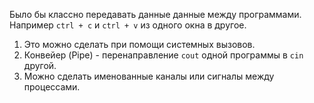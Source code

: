 Было бы классно передавать данные данные между программами. Например `ctrl + c` и `ctrl + v` из одного окна в другое. 
1. Это можно сделать при помощи системных вызовов. 
2. Конвейер (Pipe) - перенаправление `cout` одной программы в `cin` другой. 
3. Можно сделать именованные каналы или сигналы между процессами.  
